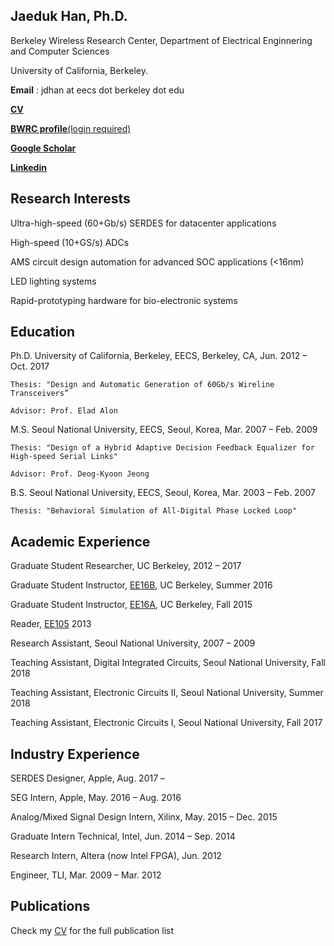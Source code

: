 ## Jaeduk Han, Ph.D.

Berkeley Wireless Research Center, Department of Electrical Enginnering and Computer Sciences

University of California, Berkeley.

**Email** : jdhan at eecs dot berkeley dot edu

**[CV](CV_JDHAN_180210.pdf)**

[**BWRC profile**(login required)](https://bwrc.eecs.berkeley.edu/user/jaeduk-han)

**[Google Scholar](https://scholar.google.com/citations?user=l3DrF84AAAAJ&hl=en)**

**[Linkedin](https://www.linkedin.com/in/jaeduk-han-98b20930)**


## Research Interests

Ultra-high-speed (60+Gb/s) SERDES for datacenter applications

High-speed (10+GS/s) ADCs

AMS circuit design automation for advanced SOC applications (<16nm)

LED lighting systems

Rapid-prototyping hardware for bio-electronic systems


## Education
Ph.D.	University of California, Berkeley, EECS, Berkeley, CA, Jun. 2012 – Oct. 2017

	Thesis: "Design and Automatic Generation of 60Gb/s Wireline Transceivers”

	Advisor: Prof. Elad Alon

M.S.	Seoul National University, EECS, Seoul, Korea,	Mar. 2007 – Feb. 2009

	Thesis: "Design of a Hybrid Adaptive Decision Feedback Equalizer for High-speed Serial Links"
	
	Advisor: Prof. Deog-Kyoon Jeong 
	
B.S.	Seoul National University, EECS, Seoul, Korea,	Mar. 2003 – Feb. 2007

	Thesis: "Behavioral Simulation of All-Digital Phase Locked Loop"


## Academic Experience

Graduate Student Researcher, UC Berkeley,	2012 – 2017

Graduate Student Instructor, [EE16B](http://inst.eecs.berkeley.edu/~ee16b/sp16/), UC Berkeley, Summer 2016

Graduate Student Instructor, [EE16A](http://inst.eecs.berkeley.edu/~ee16a/fa15/), UC Berkeley, Fall 2015

Reader, [EE105](http://www-inst.eecs.berkeley.edu/~ee105/archives.html)	2013

Research Assistant, Seoul National University, 2007 – 2009

Teaching Assistant, Digital Integrated Circuits, Seoul National University, Fall 2018

Teaching Assistant, Electronic Circuits II, Seoul National University, Summer 2018

Teaching Assistant, Electronic Circuits I, Seoul National University, Fall 2017


## Industry Experience

SERDES Designer, Apple,	Aug. 2017 –

SEG Intern, Apple, May. 2016 – Aug. 2016

Analog/Mixed Signal Design Intern, Xilinx, May. 2015 – Dec. 2015

Graduate Intern Technical, Intel, Jun. 2014 – Sep. 2014

Research Intern, Altera (now Intel FPGA), Jun. 2012

Engineer, TLI, Mar. 2009 – Mar. 2012

## Publications

Check my [CV](CV_JDHAN_180210.pdf) for the full publication list

